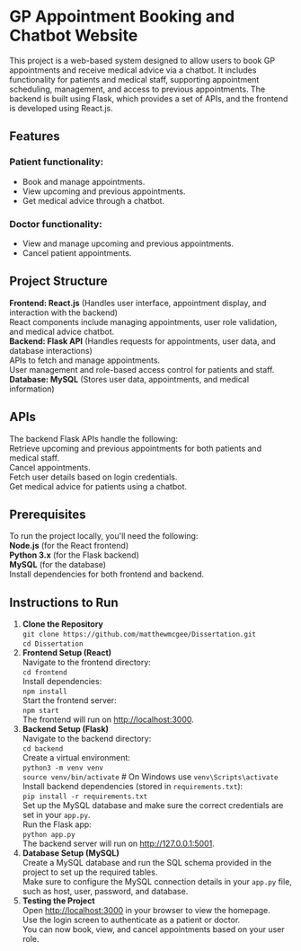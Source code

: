 <h1>GP Appointment Booking and Chatbot Website</h1>

<p>This project is a web-based system designed to allow users to book GP appointments and receive medical advice via a chatbot. It includes functionality for patients and medical staff, supporting appointment scheduling, management, and access to previous appointments. The backend is built using Flask, which provides a set of APIs, and the frontend is developed using React.js.</p>

<h2>Features</h2>
<h3>Patient functionality:</h3>
<ul>
    <li>Book and manage appointments.</li>
    <li>View upcoming and previous appointments.</li>
    <li>Get medical advice through a chatbot.</li>
</ul>

<h3>Doctor functionality:</h3>
<ul>
    <li>View and manage upcoming and previous appointments.</li>
    <li>Cancel patient appointments.</li>
</ul>

<h2>Project Structure</h2>
<p>
    <strong>Frontend: React.js</strong> (Handles user interface, appointment display, and interaction with the backend)<br/>
    React components include managing appointments, user role validation, and medical advice chatbot.<br/>
    <strong>Backend: Flask API</strong> (Handles requests for appointments, user data, and database interactions)<br/>
    APIs to fetch and manage appointments.<br/>
    User management and role-based access control for patients and staff.<br/>
    <strong>Database: MySQL</strong> (Stores user data, appointments, and medical information)
</p>

<h2>APIs</h2>
<p>
    The backend Flask APIs handle the following:<br/>
    Retrieve upcoming and previous appointments for both patients and medical staff.<br/>
    Cancel appointments.<br/>
    Fetch user details based on login credentials.<br/>
    Get medical advice for patients using a chatbot.
</p>

<h2>Prerequisites</h2>
<p>
    To run the project locally, you'll need the following:<br/>
    <strong>Node.js</strong> (for the React frontend)<br/>
    <strong>Python 3.x</strong> (for the Flask backend)<br/>
    <strong>MySQL</strong> (for the database)<br/>
    Install dependencies for both frontend and backend.
</p>

<h2>Instructions to Run</h2>
<ol>
    <li><strong>Clone the Repository</strong><br/>
    <code>git clone https://github.com/matthewmcgee/Dissertation.git</code><br/>
    <code>cd Dissertation</code>
    </li>
    <li><strong>Frontend Setup (React)</strong><br/>
    Navigate to the frontend directory:<br/>
    <code>cd frontend</code><br/>
    Install dependencies:<br/>
    <code>npm install</code><br/>
    Start the frontend server:<br/>
    <code>npm start</code><br/>
    The frontend will run on <a href="http://localhost:3000">http://localhost:3000</a>.
    </li>
    <li><strong>Backend Setup (Flask)</strong><br/>
    Navigate to the backend directory:<br/>
    <code>cd backend</code><br/>
    Create a virtual environment:<br/>
    <code>python3 -m venv venv</code><br/>
    <code>source venv/bin/activate</code>  # On Windows use <code>venv\Scripts\activate</code><br/>
    Install backend dependencies (stored in <code>requirements.txt</code>):<br/>
    <code>pip install -r requirements.txt</code><br/>
    Set up the MySQL database and make sure the correct credentials are set in your <code>app.py</code>.<br/>
    Run the Flask app:<br/>
    <code>python app.py</code><br/>
    The backend server will run on <a href="http://127.0.0.1:5001">http://127.0.0.1:5001</a>.
    </li>
    <li><strong>Database Setup (MySQL)</strong><br/>
    Create a MySQL database and run the SQL schema provided in the project to set up the required tables.<br/>
    Make sure to configure the MySQL connection details in your <code>app.py</code> file, such as host, user, password, and database.
    </li>
    <li><strong>Testing the Project</strong><br/>
    Open <a href="http://localhost:3000">http://localhost:3000</a> in your browser to view the homepage.<br/>
    Use the login screen to authenticate as a patient or doctor.<br/>
    You can now book, view, and cancel appointments based on your user role.
    </li>
</ol>
